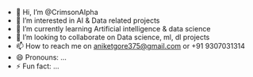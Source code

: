 - 👋 Hi, I’m @CrimsonAIpha
- 👀 I’m interested in AI & Data related projects
- 🌱 I’m currently learning Artificial intelligence & data science
- 💞️ I’m looking to collaborate on Data science, ml, dl projects
- 📫 How to reach me on aniketgore375@gmail.com or +91 9307031314
- 😄 Pronouns: ...
- ⚡ Fun fact: ...

<!---
CrimsonAIpha/CrimsonAIpha is a ✨ special ✨ repository because its `README.md` (this file) appears on your GitHub profile.
You can click the Preview link to take a look at your changes.
--->
